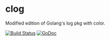 # clog

Modified edition of Golang's log pkg with color.

[![Build Status](https://travis-ci.org/choueric/clog.svg?branch=master)](https://travis-ci.org/choueric/clog)
[![GoDoc](https://godoc.org/github.com/choueric/clog?status.svg)](https://godoc.org/github.com/choueric/clog)
